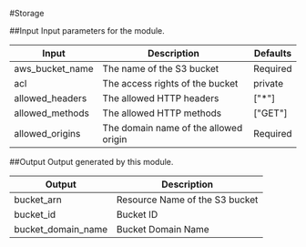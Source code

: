 #Storage

 
##Input
Input parameters for the module.

| Input                | Description                                   | Defaults  
| ---------------------|---------------------------------------------|---------
| aws_bucket_name      | The name of the S3 bucket                     | Required  
| acl                  | The access rights of the bucket               | private   
| allowed_headers      | The allowed HTTP headers                      | ["*"]     
| allowed_methods      | The allowed HTTP methods                      | ["GET"]   
| allowed_origins      | The domain name of the allowed origin         | Required  

##Output
Output generated by this module.

| Output                | Description                                   
| ---------------------|---------------------------------------------
| bucket_arn           | Resource Name of the S3 bucket                
| bucket_id            | Bucket ID                                     
| bucket_domain_name   | Bucket Domain Name                            